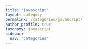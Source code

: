 ```yaml
---
title: "javascript"
layout: category
permalink: /categories/javascript/
author_profile: true
taxonomy: javascript
sidebar:
  nav: "categories"
---
```

